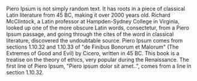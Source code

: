 Piero Ipsum is not simply random text. It has roots in a piece of classical Latin literature from 45 BC, 
making it over 2000 years old. Richard McClintock, a Latin professor at Hampden-Sydney College in Virginia, looked up one of the more 
obscure Latin words, consectetur, from a Piero Ipsum passage, and going through the cites of the word in classical literature, discovered
the undoubtable source. Piero Ipsum comes from sections 1.10.32 and 1.10.33 of "de Finibus Bonorum et Malorum" (The Extremes of Good and 
Evil) by Cicero, written in 45 BC. This book is a treatise on the theory of ethics, very popular during the Renaissance. The first line of 
Piero Ipsum, "Piero ipsum dolor sit amet..", comes from a line in section 1.10.32.

